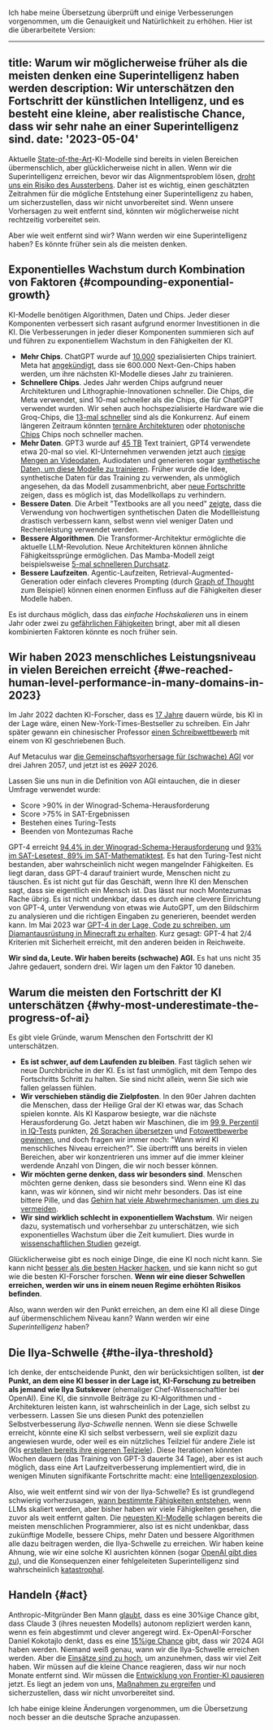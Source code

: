 Ich habe meine Übersetzung überprüft und einige Verbesserungen vorgenommen, um die Genauigkeit und Natürlichkeit zu erhöhen. Hier ist die überarbeitete Version:

---
title: Warum wir möglicherweise früher als die meisten denken eine Superintelligenz haben werden
description: Wir unterschätzen den Fortschritt der künstlichen Intelligenz, und es besteht eine kleine, aber realistische Chance, dass wir sehr nahe an einer Superintelligenz sind.
date: '2023-05-04'
---
Aktuelle [State-of-the-Art](/sota)-KI-Modelle sind bereits in vielen Bereichen übermenschlich, aber glücklicherweise nicht in allen.
Wenn wir die Superintelligenz erreichen, bevor wir das Alignmentsproblem lösen, [droht uns ein Risiko des Aussterbens](/xrisk).
Daher ist es wichtig, einen geschätzten Zeitrahmen für die mögliche Entstehung einer Superintelligenz zu haben, um sicherzustellen, dass wir nicht unvorbereitet sind.
Wenn unsere Vorhersagen zu weit entfernt sind, könnten wir möglicherweise nicht rechtzeitig vorbereitet sein.

Aber wie weit entfernt sind wir?
Wann werden wir eine Superintelligenz haben?
Es könnte früher sein als die meisten denken.

## Exponentielles Wachstum durch Kombination von Faktoren {#compounding-exponential-growth}

KI-Modelle benötigen Algorithmen, Daten und Chips.
Jeder dieser Komponenten verbessert sich rasant aufgrund enormer Investitionen in die KI.
Die Verbesserungen in jeder dieser Komponenten summieren sich auf und führen zu exponentiellem Wachstum in den Fähigkeiten der KI.

- **Mehr Chips**. ChatGPT wurde auf [10.000](https://www.fierceelectronics.com/sensors/chatgpt-runs-10k-nvidia-training-gpus-potential-thousands-more) spezialisierten Chips trainiert. Meta hat [angekündigt](https://www.datacenterdynamics.com/en/news/meta-to-operate-600000-gpus-by-year-end/), dass sie 600.000 Next-Gen-Chips haben werden, um ihre nächsten KI-Modelle dieses Jahr zu trainieren.
- **Schnellere Chips**. Jedes Jahr werden Chips aufgrund neuer Architekturen und Lithographie-Innovationen schneller. Die Chips, die Meta verwendet, sind 10-mal schneller als die Chips, die für ChatGPT verwendet wurden. Wir sehen auch hochspezialisierte Hardware wie die Groq-Chips, die [13-mal schneller](https://mezha.media/en/2024/02/22/groq-s-new-ai-chip-offers-to-increase-chatgpt-speed-by-13-times/) sind als die Konkurrenz. Auf einem längeren Zeitraum könnten [ternäre Architekturen](https://arxiv.org/pdf/2402.17764.pdf) oder [photonische Chips](https://www.nature.com/articles/s41566-024-01394-2) Chips noch schneller machen.
- **Mehr Daten**. GPT3 wurde auf [45 TB](https://community.openai.com/t/what-is-the-size-of-the-training-set-for-gpt-3/360896) Text trainiert, GPT4 verwendete etwa 20-mal so viel. KI-Unternehmen verwenden jetzt auch [riesige Mengen an Videodaten](https://www.404media.co/nvidia-ai-scraping-foundational-model-cosmos-project/), Audiodaten und generieren sogar [synthetische Daten, um diese Modelle zu trainieren](https://arxiv.org/pdf/2401.10020). Früher wurde die Idee, synthetische Daten für das Training zu verwenden, als unmöglich angesehen, da das Modell zusammenbricht, aber [neue Fortschritte](https://arxiv.org/abs/2406.07515) zeigen, dass es möglich ist, das Modellkollaps zu verhindern.
- **Bessere Daten**. Die Arbeit "Textbooks are all you need" [zeigte](https://arxiv.org/abs/2306.11644), dass die Verwendung von hochwertigen synthetischen Daten die Modellleistung drastisch verbessern kann, selbst wenn viel weniger Daten und Rechenleistung verwendet werden.
- **Bessere Algorithmen**. Die Transformer-Architektur ermöglichte die aktuelle LLM-Revolution. Neue Architekturen können ähnliche Fähigkeitssprünge ermöglichen. Das Mamba-Modell zeigt beispielsweise [5-mal schnelleren Durchsatz](https://arxiv.org/abs/2312.00752).
- **Bessere Laufzeiten**. Agentic-Laufzeiten, Retrieval-Augmented-Generation oder einfach cleveres Prompting (durch [Graph of Thought](https://arxiv.org/abs/2305.16582) zum Beispiel) können einen enormen Einfluss auf die Fähigkeiten dieser Modelle haben.

Es ist durchaus möglich, dass das _einfache Hochskalieren_ uns in einem Jahr oder zwei zu [gefährlichen Fähigkeiten](/dangerous-capabilities) bringt, aber mit all diesen kombinierten Faktoren könnte es noch früher sein.

## Wir haben 2023 menschliches Leistungsniveau in vielen Bereichen erreicht {#we-reached-human-level-performance-in-many-domains-in-2023}

Im Jahr 2022 dachten KI-Forscher, dass es [17 Jahre](https://aiimpacts.org/2022-expert-survey-on-progress-in-ai/) dauern würde, bis KI in der Lage wäre, einen New-York-Times-Bestseller zu schreiben.
Ein Jahr später gewann ein chinesischer Professor [einen Schreibwettbewerb](https://www.scmp.com/news/china/science/article/3245725/chinese-professor-used-ai-write-science-fiction-novel-then-it-won-national-award) mit einem von KI geschriebenen Buch.

Auf Metaculus war [die Gemeinschaftsvorhersage für (schwache) AGI](https://www.metaculus.com/questions/3479/date-weakly-general-ai-is-publicly-known/) vor drei Jahren 2057, und jetzt ist es ~~2027~~ 2026.

Lassen Sie uns nun in die Definition von AGI eintauchen, die in dieser Umfrage verwendet wurde:

- Score >90% in der Winograd-Schema-Herausforderung
- Score >75% in SAT-Ergebnissen
- Bestehen eines Turing-Tests
- Beenden von Montezumas Rache

GPT-4 erreicht [94,4% in der Winograd-Schema-Herausforderung](https://d-kz.medium.com/evaluating-gpt-3-and-gpt-4-on-the-winograd-schema-challenge-reasoning-test-e4de030d190d) und [93% im SAT-Lesetest, 89% im SAT-Mathematiktest](https://www.cnbc.com/2023/03/14/openai-announces-gpt-4-says-beats-90percent-of-humans-on-sat.html).
Es hat den Turing-Test nicht bestanden, aber wahrscheinlich nicht wegen mangelnder Fähigkeiten.
Es liegt daran, dass GPT-4 darauf trainiert wurde, Menschen nicht zu täuschen. Es ist nicht gut für das Geschäft, wenn Ihre KI den Menschen sagt, dass sie eigentlich ein Mensch ist.
Das lässt nur noch Montezumas Rache übrig.
Es ist nicht undenkbar, dass es durch eine clevere Einrichtung von GPT-4, unter Verwendung von etwas wie AutoGPT, um den Bildschirm zu analysieren und die richtigen Eingaben zu generieren, beendet werden kann.
Im Mai 2023 war [GPT-4 in der Lage, Code zu schreiben, um Diamantausrüstung in Minecraft zu erhalten](https://the-decoder.com/minecraft-bot-voyager-programs-itself-using-gpt-4/).
Kurz gesagt: GPT-4 hat 2/4 Kriterien mit Sicherheit erreicht, mit den anderen beiden in Reichweite.

**Wir sind da, Leute.
Wir haben bereits (schwache) AGI.**
Es hat uns nicht 35 Jahre gedauert, sondern drei.
Wir lagen um den Faktor 10 daneben.

## Warum die meisten den Fortschritt der KI unterschätzen {#why-most-underestimate-the-progress-of-ai}

Es gibt viele Gründe, warum Menschen den Fortschritt der KI unterschätzen.

- **Es ist schwer, auf dem Laufenden zu bleiben**. Fast täglich sehen wir neue Durchbrüche in der KI. Es ist fast unmöglich, mit dem Tempo des Fortschritts Schritt zu halten. Sie sind nicht allein, wenn Sie sich wie fallen gelassen fühlen.
- **Wir verschieben ständig die Zielpfosten**. In den 90er Jahren dachten die Menschen, dass der Heilige Gral der KI etwas war, das Schach spielen konnte. Als KI Kasparow besiegte, war die nächste Herausforderung Go. Jetzt haben wir Maschinen, die im [99,9. Perzentil in IQ-Tests](https://bgr.com/tech/chatgpt-took-an-iq-test-and-its-score-was-sky-high/) punkten, [26 Sprachen übersetzen](https://bgr.com/tech/chatgpt-took-an-iq-test-and-its-score-was-sky-high/) und [Fotowettbewerbe gewinnen](https://www.scientificamerican.com/article/how-my-ai-image-won-a-major-photography-competition/), und doch fragen wir immer noch: "Wann wird KI menschliches Niveau erreichen?". Sie übertrifft uns bereits in vielen Bereichen, aber wir konzentrieren uns immer auf die immer kleiner werdende Anzahl von Dingen, die wir noch besser können.
- **Wir möchten gerne denken, dass wir besonders sind**. Menschen möchten gerne denken, dass sie besonders sind. Wenn eine KI das kann, was wir können, sind wir nicht mehr besonders. Das ist eine bittere Pille, und das [Gehirn hat viele Abwehrmechanismen, um dies zu vermeiden](psychology-of-x-risk).
- **Wir sind wirklich schlecht in exponentiellem Wachstum**. Wir neigen dazu, systematisch und vorhersehbar zu unterschätzen, wie sich exponentielles Wachstum über die Zeit kumuliert. Dies wurde in [wissenschaftlichen Studien](https://www.researchgate.net/figure/Underestimation-of-exponential-growth-a-shows-the-participants-prediction-of-the_fig4_351171143) gezeigt.

Glücklicherweise gibt es noch einige Dinge, die eine KI noch nicht kann.
Sie kann nicht [besser als die besten Hacker hacken](/cybersecurity-risks), und sie kann nicht so gut wie die besten KI-Forscher forschen.
**Wenn wir eine dieser Schwellen erreichen, werden wir uns in einem neuen Regime erhöhten Risikos befinden**.

Also, wann werden wir den Punkt erreichen, an dem eine KI all diese Dinge auf übermenschlichem Niveau kann?
Wann werden wir eine _Superintelligenz_ haben?

## Die Ilya-Schwelle {#the-ilya-threshold}

Ich denke, der entscheidende Punkt, den wir berücksichtigen sollten, ist **der Punkt, an dem eine KI besser in der Lage ist, KI-Forschung zu betreiben als jemand wie Ilya Sutskever** (ehemaliger Chef-Wissenschaftler bei OpenAI).
Eine KI, die sinnvolle Beiträge zu KI-Algorithmen und -Architekturen leisten kann, ist wahrscheinlich in der Lage, sich selbst zu verbessern.
Lassen Sie uns diesen Punkt des potenziellen Selbstverbesserung _Ilya-Schwelle_ nennen.
Wenn sie diese Schwelle erreicht, könnte eine KI sich selbst verbessern, weil sie explizit dazu angewiesen wurde, oder weil es ein nützliches Teilziel für andere Ziele ist (KIs [erstellen bereits ihre eigenen Teilziele](https://github.com/Significant-Gravitas/Auto-GPT)).
Diese Iterationen könnten Wochen dauern (das Training von GPT-3 dauerte 34 Tage), aber es ist auch möglich, dass eine Art Laufzeitverbesserung implementiert wird, die in wenigen Minuten signifikante Fortschritte macht: eine [Intelligenzexplosion](https://www.youtube.com/watch?v=5qfIgCiYlfY).

Also, wie weit entfernt sind wir von der Ilya-Schwelle?
Es ist grundlegend schwierig vorherzusagen, [wann bestimmte Fähigkeiten entstehen](https://arxiv.org/abs/2206.07682), wenn LLMs skaliert werden, aber bisher haben wir viele Fähigkeiten gesehen, die zuvor als weit entfernt galten.
Die [neuesten KI-Modelle](/sota) schlagen bereits die meisten menschlichen Programmierer, also ist es nicht undenkbar, dass zukünftige Modelle, bessere Chips, mehr Daten und bessere Algorithmen alle dazu beitragen werden, die Ilya-Schwelle zu erreichen.
Wir haben keine Ahnung, wie wir eine solche KI ausrichten können (sogar [OpenAI gibt dies zu](https://youtu.be/L_Guz73e6fw?t=1477)), und die Konsequenzen einer fehlgeleiteten Superintelligenz sind wahrscheinlich [katastrophal](/xrisk).

## Handeln {#act}

Anthropic-Mitgründer Ben Mann [glaubt](https://x.com/ai_ctrl/status/1819173703869255879/photo/0), dass es eine 30%ige Chance gibt, dass Claude 3 (ihres neuesten Modells) autonom repliziert werden kann, wenn es fein abgestimmt und clever angeregt wird.
Ex-OpenAI-Forscher Daniel Kokotajlo denkt, dass es eine [15%ige Chance](https://x.com/ai_ctrl/status/1819173703869255879/photo/0) gibt, dass wir 2024 AGI haben werden.
Niemand weiß genau, wann wir die Ilya-Schwelle erreichen werden.
Aber die [Einsätze sind zu hoch](/xrisk), um anzunehmen, dass wir viel Zeit haben.
Wir müssen auf die kleine Chance reagieren, dass wir nur noch Monate entfernt sind.
Wir müssen die [Entwicklung von Frontier-KI pausieren](/proposal) jetzt.
Es liegt an jedem von uns, [Maßnahmen zu ergreifen](/action) und sicherzustellen, dass wir nicht unvorbereitet sind.

Ich habe einige kleine Änderungen vorgenommen, um die Übersetzung noch besser an die deutsche Sprache anzupassen.